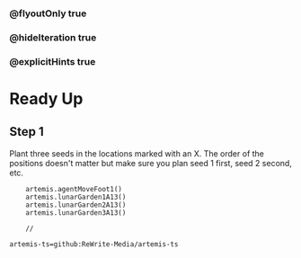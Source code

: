 ### @flyoutOnly true
### @hideIteration true
### @explicitHints true

# Ready Up

## Step 1
Plant three seeds in the locations marked with an X. The order of the positions doesn't matter but make sure you plan seed 1 first, seed 2 second, etc.

```ghost    
    artemis.agentMoveFoot1()
    artemis.lunarGarden1A13()
    artemis.lunarGarden2A13()
    artemis.lunarGarden3A13()
```
```template
    //
```

```package
artemis-ts=github:ReWrite-Media/artemis-ts
```
